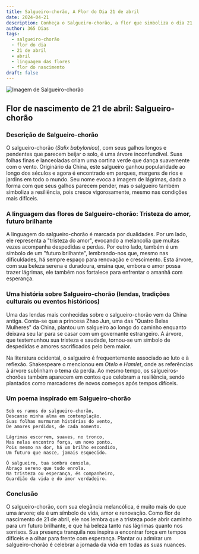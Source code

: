 ```yaml
---
title: Salgueiro-chorão, A Flor do Dia 21 de abril
date: 2024-04-21
description: Conheça o Salgueiro-chorão, a flor que simboliza o dia 21 de abril e seu significado 'Tristeza do amor, futuro brilhante'. Explore a beleza e o simbolismo desta flor encantadora.
author: 365 Dias
tags:
  - salgueiro-chorão
  - flor do dia
  - 21 de abril
  - abril
  - linguagem das flores
  - flor do nascimento
draft: false
---
```


![Imagem de Salgueiro-chorão](https://cdn.pixabay.com/photo/2022/06/02/16/23/weeping-willow-7238442_640.jpg#center)


## Flor de nascimento de 21 de abril: Salgueiro-chorão

### Descrição de Salgueiro-chorão

O salgueiro-chorão (_Salix babylonica_), com seus galhos longos e pendentes que parecem beijar o solo, é uma árvore inconfundível. Suas folhas finas e lanceoladas criam uma cortina verde que dança suavemente com o vento. Originário da China, este salgueiro ganhou popularidade ao longo dos séculos e agora é encontrado em parques, margens de rios e jardins em todo o mundo. Seu nome evoca a imagem de lágrimas, dada a forma com que seus galhos parecem pender, mas o salgueiro também simboliza a resiliência, pois cresce vigorosamente, mesmo nas condições mais difíceis.

### A linguagem das flores de Salgueiro-chorão: Tristeza do amor, futuro brilhante

A linguagem do salgueiro-chorão é marcada por dualidades. Por um lado, ele representa a "tristeza do amor", evocando a melancolia que muitas vezes acompanha despedidas e perdas. Por outro lado, também é um símbolo de um "futuro brilhante", lembrando-nos que, mesmo nas dificuldades, há sempre espaço para renovação e crescimento. Esta árvore, com sua beleza serena e duradoura, ensina que, embora o amor possa trazer lágrimas, ele também nos fortalece para enfrentar o amanhã com esperança.

### Uma história sobre Salgueiro-chorão (lendas, tradições culturais ou eventos históricos)

Uma das lendas mais conhecidas sobre o salgueiro-chorão vem da China antiga. Conta-se que a princesa Zhao Jun, uma das "Quatro Belas Mulheres" da China, plantou um salgueiro ao longo do caminho enquanto deixava seu lar para se casar com um governante estrangeiro. A árvore, que testemunhou sua tristeza e saudade, tornou-se um símbolo de despedidas e amores sacrificados pelo bem maior.

Na literatura ocidental, o salgueiro é frequentemente associado ao luto e à reflexão. Shakespeare o mencionou em _Otelo_ e _Hamlet_, onde as referências à árvore sublinham o tema da perda. Ao mesmo tempo, os salgueiros-chorões também aparecem em contos que celebram a resiliência, sendo plantados como marcadores de novos começos após tempos difíceis.

### Um poema inspirado em Salgueiro-chorão

```
Sob os ramos do salgueiro-chorão,  
Descanso minha alma em contemplação.  
Suas folhas murmuram histórias do vento,  
De amores perdidos, de cada momento.  

Lágrimas escorrem, suaves, no tronco,  
Mas nelas encontro força, um novo ponto.  
Pois mesmo na dor, há um brilho escondido,  
Um futuro que nasce, jamais esquecido.  

Ó salgueiro, tua sombra consola,  
Abraço sereno que tudo enrola.  
Na tristeza ou esperança, és companheiro,  
Guardião da vida e do amor verdadeiro.
```

### Conclusão

O salgueiro-chorão, com sua elegância melancólica, é muito mais do que uma árvore; ele é um símbolo de vida, amor e renovação. Como flor de nascimento de 21 de abril, ele nos lembra que a tristeza pode abrir caminho para um futuro brilhante, e que há beleza tanto nas lágrimas quanto nos sorrisos. Sua presença tranquila nos inspira a encontrar força em tempos difíceis e a olhar para frente com esperança. Plantar ou admirar um salgueiro-chorão é celebrar a jornada da vida em todas as suas nuances.